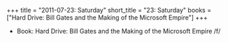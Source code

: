 +++
title = "2011-07-23: Saturday"
short_title = "23: Saturday"
books = ["Hard Drive: Bill Gates and the Making of the Microsoft Empire"]
+++


* Book: Hard Drive: Bill Gates and the Making of the Microsoft Empire /f/
